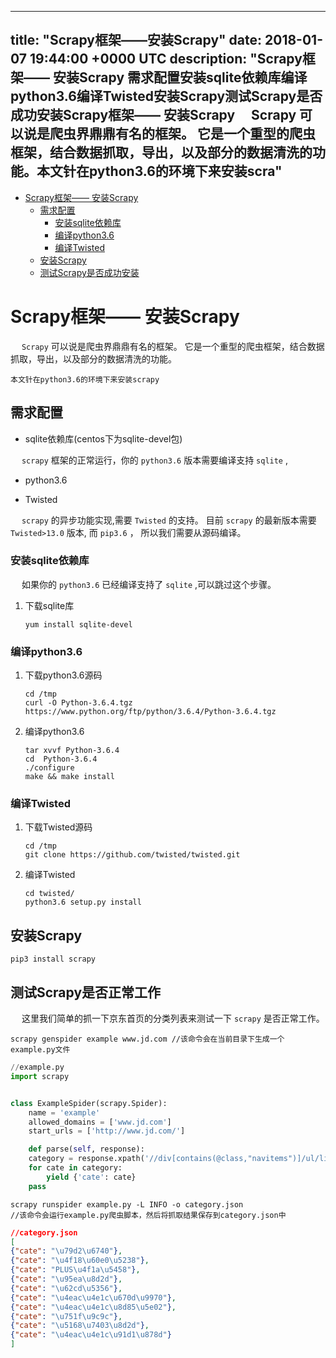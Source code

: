 
---
title: "Scrapy框架——安装Scrapy"
date: 2018-01-07 19:44:00 +0000 UTC
description: "Scrapy框架—— 安装Scrapy 需求配置安装sqlite依赖库编译python3.6编译Twisted安装Scrapy测试Scrapy是否成功安装Scrapy框架—— 安装Scrapy   Scrapy 可以说是爬虫界鼎鼎有名的框架。 它是一个重型的爬虫框架，结合数据抓取，导出，以及部分的数据清洗的功能。本文针在python3.6的环境下来安装scra"
---
- [Scrapy框架—— 安装Scrapy](#org88ed2e6)
  - [需求配置](#orge4da8aa)
    - [安装sqlite依赖库](#org1cb4355)
    - [编译python3.6](#org7a7d15b)
    - [编译Twisted](#orgc043478)
  - [安装Scrapy](#org8d9c314)
  - [测试Scrapy是否成功安装](#org845b7e6)


<a id="org88ed2e6"></a>

# Scrapy框架—— 安装Scrapy

&ensp;&ensp; `Scrapy` 可以说是爬虫界鼎鼎有名的框架。 它是一个重型的爬虫框架，结合数据抓取，导出，以及部分的数据清洗的功能。

```shell
本文针在python3.6的环境下来安装scrapy
```


<a id="orge4da8aa"></a>

## 需求配置

-   sqlite依赖库(centos下为sqlite-devel包)

&ensp;&ensp; `scrapy` 框架的正常运行，你的 `python3.6` 版本需要编译支持 `sqlite` ,

-   python3.6

-   Twisted

&ensp;&ensp; `scrapy` 的异步功能实现,需要 `Twisted` 的支持。 目前 `scrapy` 的最新版本需要 `Twisted>13.0` 版本, 而 `pip3.6` ， 所以我们需要从源码编译。


<a id="org1cb4355"></a>

### 安装sqlite依赖库

&ensp;&ensp; 如果你的 `python3.6` 已经编译支持了 `sqlite` ,可以跳过这个步骤。

1.  下载sqlite库

    ```shell
    yum install sqlite-devel
    ```


<a id="org7a7d15b"></a>

### 编译python3.6

1.  下载python3.6源码

    ```shell
    cd /tmp
    curl -O Python-3.6.4.tgz  https://www.python.org/ftp/python/3.6.4/Python-3.6.4.tgz
    ```

2.  编译python3.6

    ```shell
    tar xvvf Python-3.6.4
    cd  Python-3.6.4
    ./configure
    make && make install
    ```


<a id="orgc043478"></a>

### 编译Twisted

1.  下载Twisted源码

    ```shell
    cd /tmp
    git clone https://github.com/twisted/twisted.git
    ```

2.  编译Twisted

    ```shell
    cd twisted/
    python3.6 setup.py install
    ```


<a id="org8d9c314"></a>

## 安装Scrapy

```shell
pip3 install scrapy
```


<a id="org845b7e6"></a>

## 测试Scrapy是否正常工作

&ensp;&ensp; 这里我们简单的抓一下京东首页的分类列表来测试一下 `scrapy` 是否正常工作。

```shell
scrapy genspider example www.jd.com //该命令会在当前目录下生成一个example.py文件
```

```python
//example.py
import scrapy


class ExampleSpider(scrapy.Spider):
    name = 'example'
    allowed_domains = ['www.jd.com']
    start_urls = ['http://www.jd.com/']

    def parse(self, response):
	category = response.xpath('//div[contains(@class,"navitems")]/ul/li/a/text()').extract();
	for cate in category:
	    yield {'cate': cate}
	pass
```

```shell
scrapy runspider example.py -L INFO -o category.json 
//该命令会运行example.py爬虫脚本，然后将抓取结果保存到category.json中
```

```json
//category.json
[
{"cate": "\u79d2\u6740"},
{"cate": "\u4f18\u60e0\u5238"},
{"cate": "PLUS\u4f1a\u5458"},
{"cate": "\u95ea\u8d2d"},
{"cate": "\u62cd\u5356"},
{"cate": "\u4eac\u4e1c\u670d\u9970"},
{"cate": "\u4eac\u4e1c\u8d85\u5e02"},
{"cate": "\u751f\u9c9c"},
{"cate": "\u5168\u7403\u8d2d"},
{"cate": "\u4eac\u4e1c\u91d1\u878d"}
]
```
















